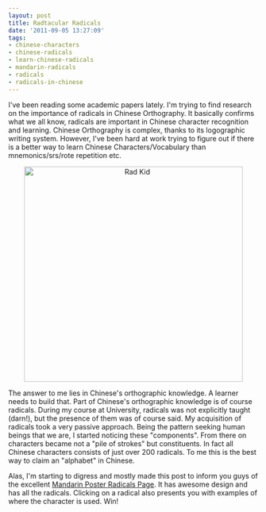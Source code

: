 ```yaml
---
layout: post
title: Radtacular Radicals
date: '2011-09-05 13:27:09'
tags:
- chinese-characters
- chinese-radicals
- learn-chinese-radicals
- mandarin-radicals
- radicals
- radicals-in-chinese
---
```


I've been reading some academic papers lately. I'm trying to find research on the importance of radicals in Chinese Orthography. It basically confirms what we all know, radicals are important in Chinese character recognition and learning. Chinese Orthography is complex, thanks to its logographic writing system. However, I've been hard at work trying to figure out if there is a better way to learn Chinese Characters/Vocabulary than mnemonics/srs/rote repetition etc.
<p style="text-align: center;"><a href="http://res.cloudinary.com/daxztt3th/image/upload/v1412837439/rad_lk8i1x.gif"><img class="size-full wp-image-609 aligncenter" title="Rad Kid" src="http://res.cloudinary.com/daxztt3th/image/upload/v1412837439/rad_lk8i1x.gif" alt="Rad Kid" width="440" height="434" /></a></p>
The answer to me lies in Chinese's orthographic knowledge. A learner needs to build that. Part of Chinese's orthographic knowledge is of course radicals. During my course at University, radicals was not explicitly taught (darn!), but the presence of them was of course said. My acquisition of radicals took a very passive approach. Being the pattern seeking human beings that we are, I started noticing these "components". From there on characters became not a "pile of strokes" but constituents. In fact all Chinese characters consists of just over 200 radicals. To me this is the best way to claim an "alphabet" in Chinese.

Alas, I'm starting to digress and mostly made this post to inform you guys of the excellent <a href="http://mandarinposter.com/radicals/">Mandarin Poster Radicals Page</a>. It has awesome design and has all the radicals. Clicking on a radical also presents you with examples of where the character is used. Win!